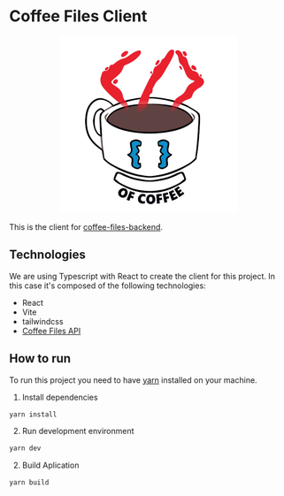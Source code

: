 # Coffee Files Client

<div align="center" width="320px">

![the_cups_of_coffee_logo](./src/assets/images/the_cups_of_coffee_logo.png)

</div>

This is the client for
[coffee-files-backend](https://github.com/martindotpy/coffee-files-backend).

## Technologies

We are using Typescript with React to create the client for this project. In this case it's composed of the following technologies:

- React
- Vite
- tailwindcss
- [Coffee Files API](https://github.com/luisBazanDev/coffee-files)

## How to run

To run this project you need to have [yarn](https://classic.yarnpkg.com/lang/en/docs/install) installed on your machine.

1. Install dependencies

```bash
yarn install
```

2. Run development environment

```bash
yarn dev
```

2. Build Aplication

```bash
yarn build
```
